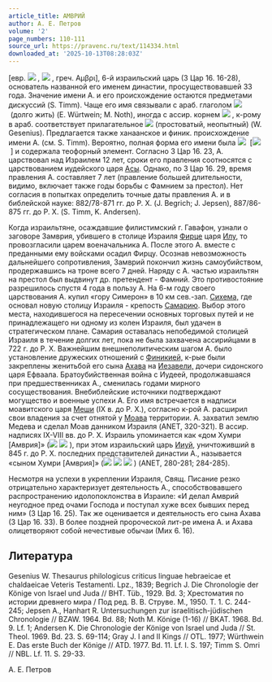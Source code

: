 ```yaml
---
article_title: АМВРИЙ
author: А. Е. Петров
volume: '2'
page_numbers: 110-111
source_url: https://pravenc.ru/text/114334.html
downloaded_at: '2025-10-13T08:28:03Z'
---
```


[евр. ![](https://pravenc.ru/char/2712331/yrmx5b/image.png) , ![](https://pravenc.ru/char/26062/x7eomrI/image.png) , греч. Αμβρι], 6-й израильский царь (3 Цар 16. 16-28), основатель названной его именем династии, просуществовавшей 33 года. Значение имени А. и его происхождение остаются предметами дискуссий (S. Timm). Чаще его имя связывали с араб. глаголом ![](<https://pravenc.ru/char/26062/x7eamara /image.png>) (долго жить) (E. Würtwein; M. Noth), иногда с ассир. корнем ![](https://pravenc.ru/char/26062/mr/image.png) , к-рому в араб. соответствует прилагательное ![](<https://pravenc.ru/char/26062/amr /image.png>) (простоватый, неопытный) (W. Gesenius). Предлагается также ханаанское и финик. происхождение имени А. (см. S. Timm). Вероятно, полная форма его имени была ![](https://pravenc.ru/char/2712331/whyrmx5b/image.png)  
[![](https://pravenc.ru/char/26062/x7eomrIyAhU/image.png) ] и содержала теофорный элемент. Cогласно 3 Цар 16. 23, А. царствовал над Израилем 12 лет, сроки его правления соотносятся с царствованием иудейского царя [Асы](https://pravenc.ru/text/Асы.html). Однако, по 3 Цар 16. 29, время правления А. составляет 7 лет (правление большей длительности, видимо, включает также годы борьбы с Фамнием за престол). Нет согласия в попытках определить точные даты правления А. и в библейской науке: 882/78-871 гг. до Р. Х. (J. Begrich; J. Jepsen), 887/86-875 гг. до Р. Х. (S. Timm, K. Andersen).

Когда израильтяне, осаждавшие филистимский г. Гавафон, узнали о заговоре Замврия, убившего в столице Израиля [Фирце](https://pravenc.ru/text/Фирце.html) царя [Илу,](<https://pravenc.ru/text/Илу .html>) то провозгласили царем военачальника А. После этого А. вместе с преданными ему войсками осадил Фирцу. Осознав невозможность дальнейшего сопротивления, Замврий покончил жизнь самоубийством, продержавшись на троне всего 7 дней. Наряду с А. частью израильтян на престол был выдвинут др. претендент - Фамний. Это противостояние разрешилось спустя 4 года в пользу А. На 6-м году своего царствования А. купил «гору Симерон» в 10 км сев.-зап. [Сихема,](<https://pravenc.ru/text/Сихема .html>) где основал новую столицу Израиля - крепость [Самарию](https://pravenc.ru/text/Самарию.html). Выбор этого места, находившегося на пересечении основных торговых путей и не принадлежащего ни одному из колен Израиля, был удачен в стратегическом плане. Самария оставалась непобедимой столицей Израиля в течение долгих лет, пока не была захвачена ассирийцами в 722 г. до Р. Х. Важнейшим внешнеполитическим шагом А. было установление дружеских отношений с [Финикией,](<https://pravenc.ru/text/Финикией .html>) к-рые были закреплены женитьбой его сына [Ахава](https://pravenc.ru/text/Ахав.html) на [Иезавели,](<https://pravenc.ru/text/Иезавели .html>) дочери сидонского царя Ефваала. Братоубийственная война с Иудеей, продолжавшаяся при предшественниках А., сменилась годами мирного сосуществования. Внебиблейские источники подтверждают могущество и военные успехи А. Его имя встречается в надписи моавитского царя [Меши](https://pravenc.ru/text/Меши.html) (IX в. до Р. Х.), согласно к-рой А. расширил свои владения за счет отнятой у [Моава](https://pravenc.ru/text/Моава.html) территории. А. захватил землю Медева и сделал Моав данником Израиля (ANET, 320-321). В ассир. надписях IX-VIII вв. до Р. Х. Израиль упоминается как «дом Хумри [Aмврия]» (![](https://pravenc.ru/char/26062/bit-h/image.png) ![](https://pravenc.ru/char/26062/umrI/image.png) ), при этом израильский царь [Ииуй](https://pravenc.ru/text/Ииуй.html), уничтоживший в 845 г. до Р. Х. последних представителей династии А., называется «сыном Хумри [Aмврия]» (![](<https://pravenc.ru/char/26062/mAr /image.png>) ![](<https://pravenc.ru/char/26062/ h/image.png>) ![](https://pravenc.ru/char/26062/umrI/image.png) ) (ANET, 280-281; 284-285).

Несмотря на успехи в укреплении Израиля, Свящ. Писание резко отрицательно характеризует деятельность А., способствовавшего распространению идолопоклонства в Израиле: «И делал Амврий неугодное пред очами Господа и поступал хуже всех бывших перед ним» (3 Цар 16. 25). Так же оценивается и деятельность его сына Ахава (3 Цар 16. 33). В более поздней пророческой лит-ре имена А. и Ахава олицетворяют собой нечестивые обычаи (Мих 6. 16).

## Литература

Gesenius W. Thesaurus philologicus criticus linguae hebraeicae et chaldaeicae Veteris Testamenti. Lpz., 1839; Begrich J. Die Chronologie der Könige von Israel und Juda // BHT. Tüb., 1929. Bd. 3; Хрестоматия по истории древнего мира / Под ред. В. В. Струве. М., 1950. Т. 1. C. 244-245; Jepsen A., Hanhart R. Untersuchungen zur israelitisch-jüdischen Chronologie // BZAW. 1964. Bd. 88; Noth M. Könige (1-16) // BKAT. 1968. Bd. 9. Lf. 1; Andersen K. Die Chronologie der Könige von Israel und Juda // St. Theol. 1969. Bd. 23. S. 69-114; Gray J. I and II Kings // OTL. 1977; Würthwein E. Das erste Buch der Könige // ATD. 1977. Bd. 11. Lf. I. S. 197; Timm S. Omri // NBL. Lf. 11. S. 29-33.

А. Е. Петров
